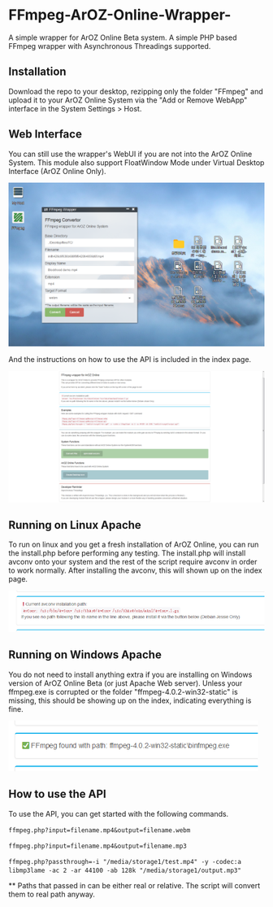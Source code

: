# FFmpeg-ArOZ-Online-Wrapper-
A simple wrapper for ArOZ Online Beta system. A simple PHP based FFmpeg wrapper with Asynchronous Threadings supported.

## Installation
Download the repo to your desktop, rezipping only the folder "FFmpeg" and upload it to your ArOZ Online System via the "Add or Remove WebApp" interface in the System Settings > Host.

## Web Interface
You can still use the wrapper's WebUI if you are not into the ArOZ Online System. This module also support FloatWindow Mode under Virtual Desktop Interface (ArOZ Online Only).

<img src="https://raw.githubusercontent.com/tobychui/FFmpeg-ArOZ-Online-Wrapper-/master/screenshots/2018-08-25_17-32-31.png">

And the instructions on how to use the API is included in the index page.

<img src="https://raw.githubusercontent.com/tobychui/FFmpeg-ArOZ-Online-Wrapper-/master/screenshots/2018-08-25_17-33-07.png">

## Running on Linux Apache
To run on linux and you get a fresh installation of ArOZ Online, you can run the install.php before performing any testing. The install.php will install avconv onto your system and the rest of the script require avconv in order to work normally.
After installing the avconv, this will shown up on the index page.

<img src="https://raw.githubusercontent.com/tobychui/FFmpeg-ArOZ-Online-Wrapper-/master/screenshots/2018-08-25_17-33-11.png">

## Running on Windows Apache
You do not need to install anything extra if you are installing on Windows version of ArOZ Online Beta (or just Apache Web server). Unless your ffmpeg.exe is corrupted or the folder "ffmpeg-4.0.2-win32-static" is missing, this should be showing up on the index, indicating everything is fine.

<img src="https://raw.githubusercontent.com/tobychui/FFmpeg-ArOZ-Online-Wrapper-/master/screenshots/2018-08-25_17-33-19.png">

## How to use the API
To use the API, you can get started with the following commands.

`ffmpeg.php?input=filename.mp4&output=filename.webm`

`ffmpeg.php?input=filename.mp4&output=filename.mp3`

`ffmpeg.php?passthrough=-i "/media/storage1/test.mp4" -y -codec:a libmp3lame -ac 2 -ar 44100 -ab 128k "/media/storage1/output.mp3"`

** Paths that passed in can be either real or relative. The script will convert them to real path anyway.
